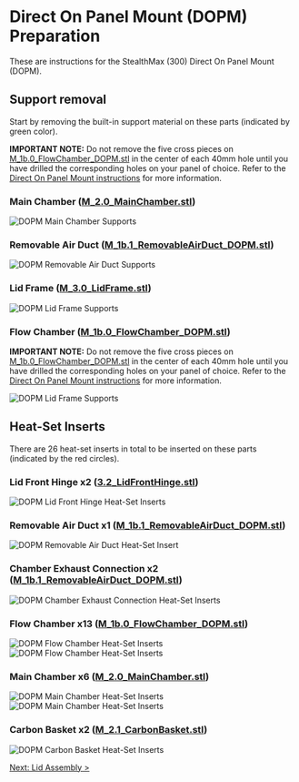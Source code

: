 # Direct On Panel Mount (DOPM) Preparation

These are instructions for the StealthMax (300) Direct On Panel Mount (DOPM).

## Support removal

Start by removing the built-in support material on these parts (indicated by green color). 

**IMPORTANT NOTE:** Do not remove the five cross pieces on [M_1b.0_FlowChamber_DOPM.stl](/STLs/1_FlowChamber/1b_DirectOnPanelMount/StealthMax/M_1b.0_FlowChamber_DOPM.stl) in the center of each 40mm hole until you have drilled the corresponding holes on your panel of choice. Refer to the [Direct On Panel Mount instructions](/assets/_unsorted/Direct-On-Panel_Mount/README.md) for more information.

### Main Chamber ([M_2.0_MainChamber.stl](/STLs/2_MainChamber/StealthMax/M_2.0_MainChamber.stl))
![DOPM Main Chamber Supports](/assets/docs/dopm_prep_supp_mainchamber_300.png)

### Removable Air Duct ([M_1b.1_RemovableAirDuct_DOPM.stl](/STLs/1_FlowChamber/1b_DirectOnPanelMount/StealthMax/M_1b.1_RemovableAirDuct_DOPM.stl))
![DOPM Removable Air Duct Supports](/assets/docs/dopm_prep_supp_removableairduct_300.png)

### Lid Frame ([M_3.0_LidFrame.stl](/STLs/3_Lid/StealthMax/M_3.0_LidFrame.stl))
![DOPM Lid Frame Supports](/assets/docs/dopm_prep_supp_lidframe_300.png)

### Flow Chamber ([M_1b.0_FlowChamber_DOPM.stl](/STLs/1_FlowChamber/1b_DirectOnPanelMount/StealthMax/M_1b.0_FlowChamber_DOPM.stl))

**IMPORTANT NOTE:** Do not remove the five cross pieces on [M_1b.0_FlowChamber_DOPM.stl](/STLs/1_FlowChamber/1b_DirectOnPanelMount/StealthMax/M_1b.0_FlowChamber_DOPM.stl) in the center of each 40mm hole until you have drilled the corresponding holes on your panel of choice. Refer to the [Direct On Panel Mount instructions](/assets/_unsorted/Direct-On-Panel_Mount/README.md) for more information.

![DOPM Lid Frame Supports](/assets/docs/dopm_prep_supp_flowchamber_300.png)

## Heat-Set Inserts

There are 26 heat-set inserts in total to be inserted on these parts (indicated by the red circles).

### Lid Front Hinge x2 ([3.2_LidFrontHinge.stl](/STLs/3_Lid/3.2_LidFrontHinge.stl))
![DOPM Lid Front Hinge Heat-Set Inserts](/assets/docs/dopm_prep_insert_lidfronthinge_300.png)

### Removable Air Duct x1 ([M_1b.1_RemovableAirDuct_DOPM.stl](/STLs/1_FlowChamber/1b_DirectOnPanelMount/StealthMax/M_1b.1_RemovableAirDuct_DOPM.stl))
![DOPM Removable Air Duct Heat-Set Insert](/assets/docs/dopm_prep_insert_removableairduct_300.png)

### Chamber Exhaust Connection x2 ([M_1b.1_RemovableAirDuct_DOPM.stl](/STLs/1_FlowChamber/1b_DirectOnPanelMount/StealthMax/M_1b.1_RemovableAirDuct_DOPM.stl))
![DOPM Chamber Exhaust Connection Heat-Set Inserts](/assets/docs/dopm_prep_insert_chamberexhaustconnection_300.png)

### Flow Chamber x13 ([M_1b.0_FlowChamber_DOPM.stl](/STLs/1_FlowChamber/1b_DirectOnPanelMount/StealthMax/M_1b.0_FlowChamber_DOPM.stl))
![DOPM Flow Chamber Heat-Set Inserts](/assets/docs/dopm_prep_insert_flowchamber1_300.png)
![DOPM Flow Chamber Heat-Set Inserts](/assets/docs/dopm_prep_insert_flowchamber2_300.png)

### Main Chamber x6 ([M_2.0_MainChamber.stl](/STLs/2_MainChamber/StealthMax/M_2.0_MainChamber.stl))
![DOPM Main Chamber Heat-Set Inserts](/assets/docs/dopm_prep_insert_mainchamber1_300.png)
![DOPM Main Chamber Heat-Set Inserts](/assets/docs/dopm_prep_insert_mainchamber2_300.png)

### Carbon Basket x2 ([M_2.1_CarbonBasket.stl](/STLs/2_MainChamber/StealthMax/M_2.1_CarbonBasket.stl))
![DOPM Carbon Basket Heat-Set Inserts](/assets/docs/dopm_prep_insert_carbonbasket_300.png)

[Next: Lid Assembly >](Lid_Assembly.md)